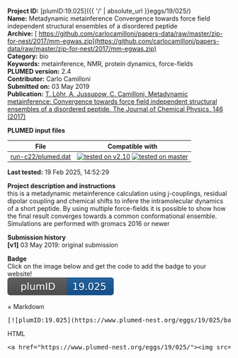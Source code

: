 **Project ID:** [plumID:19.025]({{ '/' | absolute_url }}eggs/19/025/)  
**Name:**  Metadynamic metainference Convergence towards force field independent structural ensembles of a disordered peptide  
**Archive:** [ https://github.com/carlocamilloni/papers-data/raw/master/zip-for-nest/2017/mm-egwas.zip](https://github.com/carlocamilloni/papers-data/raw/master/zip-for-nest/2017/mm-egwas.zip)  
**Category:**  bio  
**Keywords:**  metainference, NMR, protein dynamics, force-fields  
**PLUMED version:**  2.4  
**Contributor:**  Carlo Camilloni  
**Submitted on:** 03 May 2019  
**Publication:** [T. Löhr, A. Jussupow, C. Camilloni, Metadynamic metainference: Convergence towards force field independent structural ensembles of a disordered peptide. The Journal of Chemical Physics. 146 (2017)](http://dx.doi.org/10.1063/1.4981211)  
  
**PLUMED input files**  
  
| File     | Compatible with |  
|:--------:|:--------:|  
| [run-c22/plumed.dat](./data/run-c22/plumed.dat.md) |  [![tested on v2.10](https://img.shields.io/badge/v2.10-passing-green.svg)](data/run-c22/plumed.dat.plumed.stderr) [![tested on master](https://img.shields.io/badge/master-passing-green.svg)](data/run-c22/plumed.dat.plumed_master.stderr) |  
  
**Last tested:**  19 Feb 2025, 14:52:29
  
**Project description and instructions**  
this is a metadynamic metainference calculation using j-couplings, residual dipolar coupling and chemical shifts  to infere the intramolecular dynamics of a short peptide. By using multiple force-fields it is possible to show how the final result converges towards a common conformational ensemble. Simulations are performed with gromacs 2016 or newer

  
**Submission history**  
**[v1]** 03 May 2019: original submission  
  
**Badge**  
Click on the image below and get the code to add the badge to your website!  
<img src="./badge.svg" alt="plumeDnest:19.025" id="myBtn" class="badge">
<div id="myModal" class="modal">
  <div class="modal-content">
    <span class="close">&times;</span>
    Markdown<pre>[![plumID:19.025](https://www.plumed-nest.org/eggs/19/025/badge.svg)](https://www.plumed-nest.org/eggs/19/025/)</pre>
    HTML<pre>&lt;a href="https://www.plumed-nest.org/eggs/19/025/"&gt;&lt;img src="https://www.plumed-nest.org/eggs/19/025/badge.svg" alt="plumID:19.025"&gt;&lt;/a&gt;</pre>
  </div>
</div>
